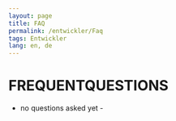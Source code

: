 ```yaml
---
layout: page
title: FAQ
permalink: /entwickler/Faq
tags: Entwickler
lang: en, de
---
```


# **FREQUENT**QUESTIONS

- no questions asked yet -
